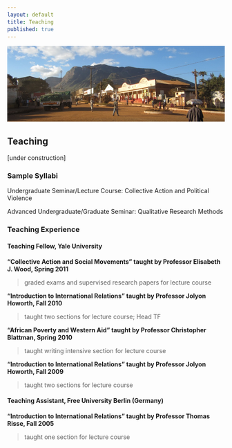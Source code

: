 ```yaml
---
layout: default
title: Teaching
published: true
---
```


![Gurué, Zambézia](/assets/media/gurue-street.jpg)

## Teaching

[under construction]

### Sample Syllabi

Undergraduate Seminar/Lecture Course: Collective Action and Political Violence

Advanced Undergraduate/Graduate Seminar: Qualitative Research Methods

### Teaching Experience

#### Teaching Fellow, Yale University

**“Collective Action and Social Movements” taught by Professor Elisabeth J. Wood, Spring 2011**

> graded exams and supervised research papers for lecture course 

**“Introduction to International Relations” taught by Professor Jolyon Howorth, Fall 2010**

> taught two sections for lecture course; Head TF

**“African Poverty and Western Aid” taught by Professor Christopher Blattman, Spring 2010**

> taught writing intensive section for lecture course

**“Introduction to International Relations” taught by Professor Jolyon Howorth, Fall 2009**

> taught two sections for lecture course 

#### Teaching Assistant, Free University Berlin (Germany)

**“Introduction to International Relations” taught by Professor Thomas Risse, Fall 2005**

> taught one section for lecture course